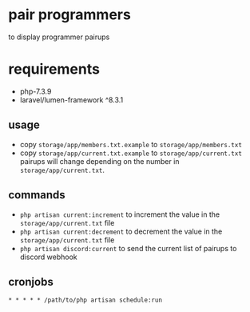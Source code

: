 # pair programmers
to display programmer pairups

# requirements
* php-7.3.9
* laravel/lumen-framework ^8.3.1

## usage
* copy `storage/app/members.txt.example` to `storage/app/members.txt`
* copy `storage/app/current.txt.example` to `storage/app/current.txt`
pairups will change depending on the number in `storage/app/current.txt`.

## commands
* `php artisan current:increment` to increment the value in the `storage/app/current.txt` file
* `php artisan current:decrement` to decrement the value in the `storage/app/current.txt` file
* `php artisan discord:current` to send the current list of pairups to discord webhook

## cronjobs
`* * * * * /path/to/php artisan schedule:run`
